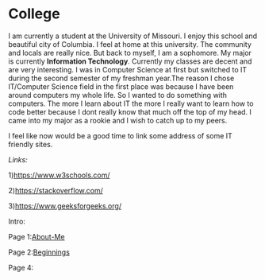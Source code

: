 # College

I am currently a student at the University of Missouri. I enjoy this school and beautiful city of Columbia. I feel at home at this university. The community and locals are really nice. But back to myself, I am a sophomore. My major is currently **Information Technology**. Currently my classes are decent and are very interesting. I was in Computer Science at first but switched to IT during the second semester of my freshman year.The reason I chose IT/Computer Science field in the first place was because I have been around computers my whole life. So I wanted to do something with computers. The more I learn about IT the more I really want to learn how to code better because I dont really know that much off the top of my head. I came into my major as a rookie and I wish to catch up to my peers. 

I feel like now would be a good time to link some address of some IT friendly sites.

_Links:_

1)https://www.w3schools.com/

2)https://stackoverflow.com/

3)https://www.geeksforgeeks.org/

Intro:

Page 1:[About-Me](ReadMe.md)

Page 2:[Beginnings](Beginnings.md)

Page 4:
